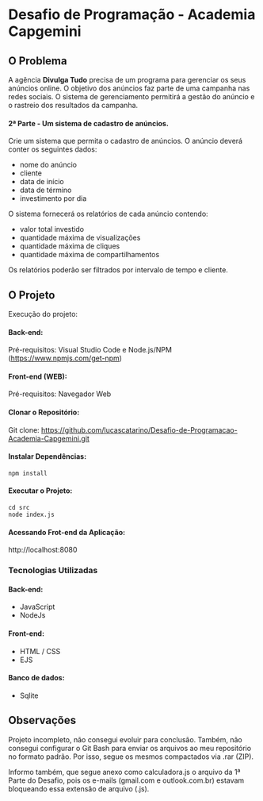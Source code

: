 # Desafio de Programação - Academia Capgemini 

## O Problema 

A agência **Divulga Tudo** precisa de um programa para gerenciar os seus anúncios online. O objetivo dos anúncios faz parte de uma campanha nas redes sociais. O sistema de gerenciamento permitirá a gestão do anúncio e o rastreio dos resultados da campanha.

#### 2ª Parte - Um sistema de cadastro de anúncios.

Crie um sistema que permita o cadastro de anúncios. O anúncio deverá conter os seguintes dados:
- nome do anúncio
- cliente
- data de início
- data de término
- investimento por dia
 
O sistema fornecerá os relatórios de cada anúncio contendo:
- valor total investido
- quantidade máxima de visualizações
- quantidade máxima de cliques
- quantidade máxima de compartilhamentos

Os relatórios poderão ser filtrados por intervalo de tempo e cliente.



## O Projeto 

Execução do projeto:

#### Back-end: 
Pré-requisitos: Visual Studio Code e Node.js/NPM (https://www.npmjs.com/get-npm)

#### Front-end (WEB): 
Pré-requisitos: Navegador Web

#### Clonar o Repositório: 
Git clone: https://github.com/lucascatarino/Desafio-de-Programacao-Academia-Capgemini.git 

#### Instalar Dependências:
```
npm install
```
#### Executar o Projeto:
```
cd src
node index.js
```
#### Acessando Frot-end da Aplicação:
http://localhost:8080


### Tecnologias Utilizadas

#### Back-end:
 - JavaScript
 - NodeJs

#### Front-end:
 - HTML / CSS
 - EJS

#### Banco de dados:
 - Sqlite


## Observações
Projeto incompleto, não consegui evoluir para conclusão. Também, não consegui configurar o Git Bash para enviar os arquivos ao meu repositório no formato padrão. Por isso, segue os  mesmos compactados via .rar (ZIP). 

Informo também, que segue anexo como calculadora.js o arquivo da 1ª Parte do Desafio, pois os e-mails (gmail.com e outlook.com.br) estavam bloqueando essa extensão de arquivo (.js).





